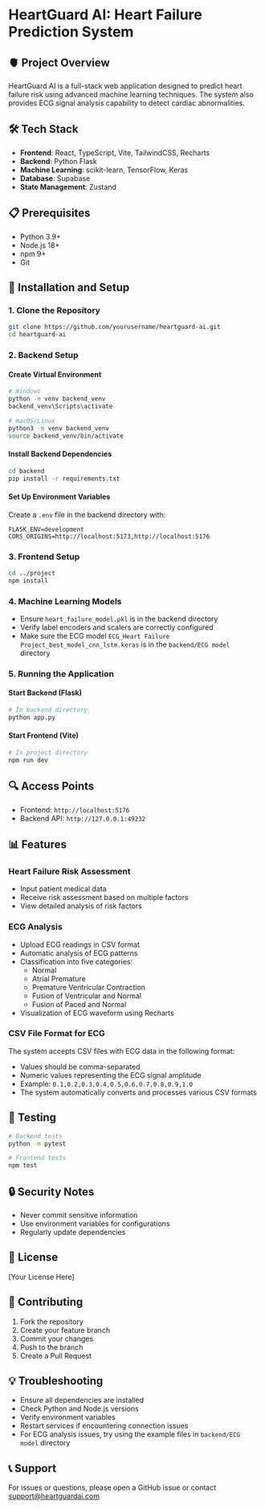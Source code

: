 # HeartGuard AI: Heart Failure Prediction System

## 🫀 Project Overview
HeartGuard AI is a full-stack web application designed to predict heart failure risk using advanced machine learning techniques. The system also provides ECG signal analysis capability to detect cardiac abnormalities.

## 🛠 Tech Stack
- **Frontend**: React, TypeScript, Vite, TailwindCSS, Recharts
- **Backend**: Python Flask
- **Machine Learning**: scikit-learn, TensorFlow, Keras
- **Database**: Supabase
- **State Management**: Zustand

## 📋 Prerequisites
- Python 3.9+
- Node.js 18+
- npm 9+
- Git

## 🚀 Installation and Setup

### 1. Clone the Repository
```bash
git clone https://github.com/yourusername/heartguard-ai.git
cd heartguard-ai
```

### 2. Backend Setup
#### Create Virtual Environment
```bash
# Windows
python -m venv backend_venv
backend_venv\Scripts\activate

# macOS/Linux
python3 -m venv backend_venv
source backend_venv/bin/activate
```

#### Install Backend Dependencies
```bash
cd backend
pip install -r requirements.txt
```

#### Set Up Environment Variables
Create a `.env` file in the backend directory with:
```
FLASK_ENV=development
CORS_ORIGINS=http://localhost:5173,http://localhost:5176
```

### 3. Frontend Setup
```bash
cd ../project
npm install
```

### 4. Machine Learning Models
- Ensure `heart_failure_model.pkl` is in the backend directory
- Verify label encoders and scalers are correctly configured
- Make sure the ECG model `ECG_Heart Failure Project_best_model_cnn_lstm.keras` is in the `backend/ECG model` directory

### 5. Running the Application

#### Start Backend (Flask)
```bash
# In backend directory
python app.py
```

#### Start Frontend (Vite)
```bash
# In project directory
npm run dev
```

## 🔍 Access Points
- Frontend: `http://localhost:5176`
- Backend API: `http://127.0.0.1:49232`

## 📊 Features

### Heart Failure Risk Assessment
- Input patient medical data
- Receive risk assessment based on multiple factors
- View detailed analysis of risk factors

### ECG Analysis
- Upload ECG readings in CSV format
- Automatic analysis of ECG patterns
- Classification into five categories:
  - Normal
  - Atrial Premature
  - Premature Ventricular Contraction
  - Fusion of Ventricular and Normal
  - Fusion of Paced and Normal
- Visualization of ECG waveform using Recharts

### CSV File Format for ECG
The system accepts CSV files with ECG data in the following format:
- Values should be comma-separated
- Numeric values representing the ECG signal amplitude
- Example: `0.1,0.2,0.3,0.4,0.5,0.6,0.7,0.8,0.9,1.0`
- The system automatically converts and processes various CSV formats

## 🧪 Testing
```bash
# Backend tests
python -m pytest

# Frontend tests
npm test
```

## 🔒 Security Notes
- Never commit sensitive information
- Use environment variables for configurations
- Regularly update dependencies

## 📄 License
[Your License Here]

## 🤝 Contributing
1. Fork the repository
2. Create your feature branch
3. Commit your changes
4. Push to the branch
5. Create a Pull Request

## 💡 Troubleshooting
- Ensure all dependencies are installed
- Check Python and Node.js versions
- Verify environment variables
- Restart services if encountering connection issues
- For ECG analysis issues, try using the example files in `backend/ECG model` directory

## 📞 Support
For issues or questions, please open a GitHub issue or contact support@heartguardai.com
